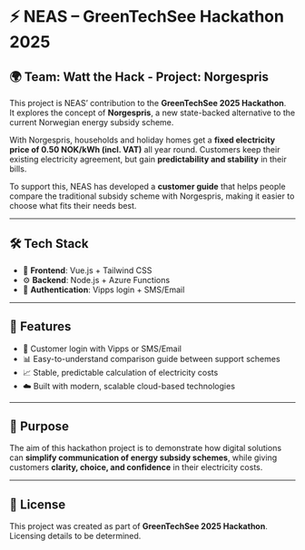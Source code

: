 # ⚡ NEAS – GreenTechSee Hackathon 2025

## 🌍 Team: Watt the Hack - Project: Norgespris

This project is NEAS’ contribution to the **GreenTechSee 2025 Hackathon**.  
It explores the concept of **Norgespris**, a new state-backed alternative to the current Norwegian energy subsidy scheme.  

With Norgespris, households and holiday homes get a **fixed electricity price of 0.50 NOK/kWh (incl. VAT)** all year round. Customers keep their existing electricity agreement, but gain **predictability and stability** in their bills.  

To support this, NEAS has developed a **customer guide** that helps people compare the traditional subsidy scheme with Norgespris, making it easier to choose what fits their needs best.  

---

## 🛠️ Tech Stack

- 🎨 **Frontend**: Vue.js + Tailwind CSS  
- ⚙️ **Backend**: Node.js + Azure Functions  
- 🔑 **Authentication**: Vipps login + SMS/Email  

---

## 🚀 Features

- 🔐 Customer login with Vipps or SMS/Email  
- 📊 Easy-to-understand comparison guide between support schemes  
- 📈 Stable, predictable calculation of electricity costs  
- ☁️ Built with modern, scalable cloud-based technologies  

---

## 🎯 Purpose

The aim of this hackathon project is to demonstrate how digital solutions can **simplify communication of energy subsidy schemes**, while giving customers **clarity, choice, and confidence** in their electricity costs.  

---

## 📜 License

This project was created as part of **GreenTechSee 2025 Hackathon**.  
Licensing details to be determined.  

